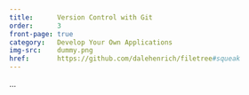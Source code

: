 ```yaml
---
title:      Version Control with Git
order:      3
front-page: true
category:   Develop Your Own Applications
img-src:    dummy.png
href:       https://github.com/dalehenrich/filetree#squeak
---
```

...
